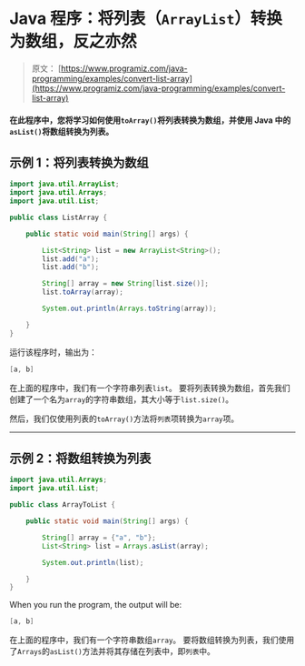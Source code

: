 # Java 程序：将列表（`ArrayList`）转换为数组，反之亦然

> 原文： [https://www.programiz.com/java-programming/examples/convert-list-array](https://www.programiz.com/java-programming/examples/convert-list-array)

#### 在此程序中，您将学习如何使用`toArray()`将列表转换为数组，并使用 Java 中的`asList()`将数组转换为列表。

## 示例 1：将列表转换为数组

```java
import java.util.ArrayList;
import java.util.Arrays;
import java.util.List;

public class ListArray {

    public static void main(String[] args) {

        List<String> list = new ArrayList<String>();
        list.add("a");
        list.add("b");

        String[] array = new String[list.size()];
        list.toArray(array);

        System.out.println(Arrays.toString(array));

    }
}
```

运行该程序时，输出为：

```java
[a, b]
```

在上面的程序中，我们有一个字符串列表`list`。 要将列表转换为数组，首先我们创建了一个名为`array`的字符串数组，其大小等于`list.size()`。

然后，我们仅使用列表的`toArray()`方法将`列表`项转换为`array`项。

* * *

## 示例 2：将数组转换为列表

```java
import java.util.Arrays;
import java.util.List;

public class ArrayToList {

    public static void main(String[] args) {

        String[] array = {"a", "b"};
        List<String> list = Arrays.asList(array);

        System.out.println(list);

    }
}
```

When you run the program, the output will be:

```java
[a, b]
```

在上面的程序中，我们有一个字符串数组`array`。 要将数组转换为列表，我们使用了`Arrays`的`asList()`方法并将其存储在列表中，即`列表`中。